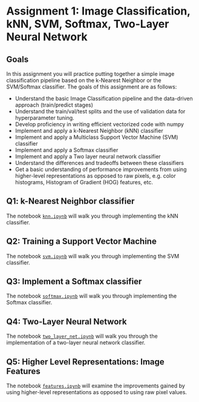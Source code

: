 # Assignment 1: Image Classification, kNN, SVM, Softmax, Two-Layer Neural Network

## Goals

In this assignment you will practice putting together a simple image classification pipeline based on the k-Nearest Neighbor or the SVM/Softmax classifier. The goals of this assignment are as follows:

* Understand the basic Image Classification pipeline and the data-driven approach (train/predict stages)
* Understand the train/val/test splits and the use of validation data for hyperparameter tuning.
* Develop proficiency in writing efficient vectorized code with numpy
* Implement and apply a k-Nearest Neighbor (kNN) classifier
* Implement and apply a Multiclass Support Vector Machine (SVM) classifier
* Implement and apply a Softmax classifier
* Implement and apply a Two layer neural network classifier
* Understand the differences and tradeoffs between these classifiers
* Get a basic understanding of performance improvements from using higher-level representations as opposed to raw pixels, e.g. color histograms, Histogram of Gradient (HOG) features, etc.

## Q1: k-Nearest Neighbor classifier

The notebook [`knn.ipynb`](https://github.com/eemrys/cs231n/blob/assignment_1/assignment1/knn.ipynb) will walk you through implementing the kNN classifier.

## Q2: Training a Support Vector Machine

The notebook [`svm.ipynb`](https://github.com/eemrys/cs231n/blob/assignment_1/assignment1/svm.ipynb) will walk you through implementing the SVM classifier.

## Q3: Implement a Softmax classifier

The notebook [`softmax.ipynb`](https://github.com/eemrys/cs231n/blob/assignment_1/assignment1/softmax.ipynb) will walk you through implementing the Softmax classifier.

## Q4: Two-Layer Neural Network

The notebook [`two_layer_net.ipynb`](https://github.com/eemrys/cs231n/blob/assignment_1/assignment1/two_layer_net.ipynb) will walk you through the implementation of a two-layer neural network classifier.

## Q5: Higher Level Representations: Image Features

The notebook [`features.ipynb`](https://github.com/eemrys/cs231n/blob/assignment_1/assignment1/features.ipynb) will examine the improvements gained by using higher-level representations as opposed to using raw pixel values.

